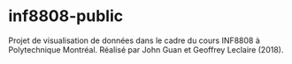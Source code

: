 # inf8808-public
Projet de visualisation de données dans le cadre du cours INF8808 à Polytechnique Montréal.
Réalisé par John Guan et Geoffrey Leclaire (2018).
